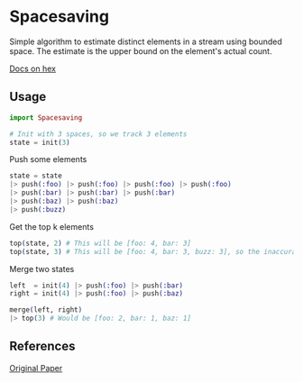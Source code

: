 # Spacesaving

Simple algorithm to estimate distinct elements in a stream using bounded space. The estimate is the upper bound on the element's actual count.

[Docs on hex](http://hexdocs.pm/spacesaving/Spacesaving.html)

## Usage

```elixir
import Spacesaving

# Init with 3 spaces, so we track 3 elements
state = init(3)
```

Push some elements
```elixir
state = state
|> push(:foo) |> push(:foo) |> push(:foo) |> push(:foo)
|> push(:bar) |> push(:bar) |> push(:bar)
|> push(:baz) |> push(:baz)
|> push(:buzz)
```

Get the top k elements
```elixir
top(state, 2) # This will be [foo: 4, bar: 3]
top(state, 3) # This will be [foo: 4, bar: 3, buzz: 3], so the inaccuracy starts to come into play when an element is kicked out, and the estimate is the upper bound
```

Merge two states
```elixir
left  = init(4) |> push(:foo) |> push(:bar)
right = init(4) |> push(:foo) |> push(:baz)

merge(left, right)
|> top(3) # Would be [foo: 2, bar: 1, baz: 1]
```

## References
[Original Paper](https://icmi.cs.ucsb.edu/research/tech_reports/reports/2005-23.pdf)
